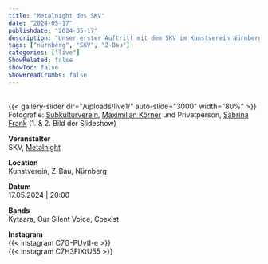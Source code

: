 ```yaml
---
title: "Metalnight des SKV"
date: "2024-05-17"
publishdate: "2024-05-17"
description: "Unser erster Auftritt mit dem SKV im Kunstverein Nürnberg"
tags: ["nürnberg", "SKV", "Z-Bau"]
categories: ["live"]
ShowRelated: false
showToc: false
ShowBreadCrumbs: false
---
```


&nbsp;  
{{< gallery-slider dir="/uploads/live1/" auto-slide="3000" width="80%" >}}
Fotografie: [Subkulturverein](https://www.instagram.com/subkulturverein/?utm_source=ig_embed), [Maximilian Körner](mailto:foto@subkulturverein.de) und Privatperson, [Sabrina Frank](https://www.kunstmitgraphit.de/) (1. & 2. Bild der Slideshow)  


**Veranstalter**  
SKV, [Metalnight](https://www.kunstverein-nuernberg.de/en/events/skv-metal/)

**Location**  
Kunstverein, Z-Bau, Nürnberg  

**Datum**  
17.05.2024 | 20:00  

**Bands**  
Kytaara, Our Silent Voice, Coexist  

**Instagram**  
{{< instagram C7G-PUvtI-e >}}  
{{< instagram C7H3FlXtU55 >}}